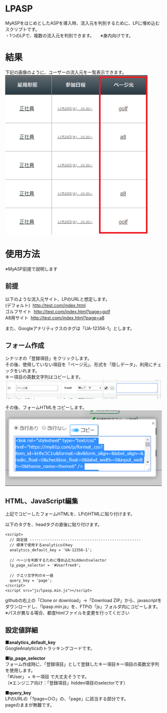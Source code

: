 # LPASP
MyASPをはじめとしたASPを導入時、流入元を判別するために、LPに埋め込むスクリプトです。  
・1つのLPで、複数の流入元を判別できます。    
※身内向けです。  

# 結果
下記の画像のように、ユーザーの流入元を一覧表示できます。  
![result](img/img1.png)

# 使用方法
※MyASP前提で説明します  

## 前提
以下のような流入元サイト、LPのURLと想定します。  
(デフォルト)  http://test.com/index.html    
ゴルフサイト  http://test.com/index.html?page=golf  
A8用サイト  http://test.com/index.html?page=a8  

また、Googleアナリティクスのタグは「UA-12356-1」とします。

## フォーム作成  
シナリオの「登録項目」をクリックします。  
その後、使用していない項目を「ページ元」、形式を「隠しデータ」、利用にチェックをいれます。  
キー項目の英数文字列はコピーします。  
![result](img/img2.png)

その後、フォームHTMLをコピーします。  
![result](img/img3.png)

## HTML、JavaScript編集  
上記でコピーしたフォームHTMLを、LPのHTMLに貼り付けます。  

以下のタグを、headタグの直後に貼り付けます。  

```
<script>
  // 設定値 --------------------------------------------------
  // 標準で使用するanalyticsのkey
  analytics_default_key = 'UA-12356-1';

  // ページを判断するために埋め込むhiddenのselector
  lp_page_selector = '#Userfree9';

  // クエリ文字列のキー値
  query_key = 'page';
</script>
<script src="js/lpasp.min.js"></script>
```

githubの右上の「Clone or download」→「Download ZIP」から、javascriptをダウンロードし、「lpasp.min.js」を、FTPの「js」フォルダ内にコピーします。  
※パスが異なる場合、都度htmlファイルを変更を行ってください  

## 設定値詳細

**■analytics_default_key**  
GoogleAnalyticsのトラッキングコードです。  
  
**■lp_page_selector**  
フォーム作成時に、「登録項目」として登録したキー項目キー項目の英数文字列を使用します。  
「#User」 + キー項目 で大丈夫そうです。  
（※エンジニア向け：「登録項目」hidden項目のselectorです）  
  
**■query_key**  
LPのURLの「?page=○○」の、「page」に該当する部分です。  
pageのままが無難です。  
